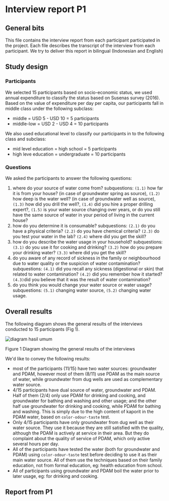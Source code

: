 # Interview report P1

## General bits

This file contains the interview report from each participant participated in the project. Each file describes the transcript of the interview from each participant. We try to deliver this report in bilingual (Indonesian and English)

## Study design

### Participants

We selected 15 participants based on socio-economic status, we used annual expenditure to classify the status based on Susenas survey (2016). Based on the value of expenditure per day per capita, our participants fall in middle class under the following subclass:

- middle = USD 5 - USD 10 = 5 participants
- middle-low = USD 2 - USD 4 = 10 participants

We also used educational level to classify our participants in to the following class and subclass:

- mid level education = high school = 5 participants
- high leve education = undergraduate = 10 participants 

### Questions

We asked the participants to answer the following questions:

1. where do your source of water come from? subquestions: `(1.1)` how far it is from your house? (in case of groundwater spring as source), `(1.2)` how deep is the water well? (in case of groundwater well as source), `(1.3)` how did you drill the well?, `(1.4)` did you hire a proper drilling expert?, `(1.5)` is your water source changing over years, or do you still have the same source of water in your period of living in the current house?
2. how do you determine it is consumable? subquestions: `(2.1)` do you have a physical criteria? `(2.2)` do you have chemical criteria? `(2.3)` do you test your water in the lab? `(2.4)` where did you get the skill?
3. how do you describe the water usage in your household? subquestions: `(3.1)` do you use it for cooking and drinking? `(3.2)` how do you prepare your drinking water? `(3.3)` where did you get the skill?
4. do you aware of any record of sickness in the family or neighbourhood due to water quality or the suspicion of water contamination? subquestions: `(4.1)` did you recall any sickness (digestional or skin) that related to water contamination? `(4.2)` did you remember how it started? `(4.3)`did you believe that it was the result of water contamination?
5. do you think you would change your water source or water usage? subquestions: `(5.1)` changing water source, `(5.2)` changing water usage.

## Overall results

The following diagram shows the general results of the interviews conducted to 15 participants (Fig 1). 

![diagram hasil umum](/Users/dasaptaerwinirawan/Documents/2018/Researches/assessment_2018/interview_report.png)

Figure 1 Diagram showing the general results of the interviews

We'd like to convey the following results:

- most of the participants (11/15) have two water sources: groundwater and PDAM, however most of them (8/11) use PDAM as the main source of water, while groundwater from dug wells are used as complementary water source. 
- 4/15 participants have dual source of water, groundwater and PDAM. Half of them (2/4) only use PDAM for drinking and cooking, and groundwater for bathing and washing and other usage; and the other half use groundwater for drinking and cooking, while PDAM for bathing and washing. This is simply due to the high content of kaporit in the PDAM water, based on  `color-odour-taste` test.
- Only 4/15 participants have only groundwater from dug well as their water source.  They use it because they are still satisfied with the quality, although the PDAM is actively at service in their area. But they do complaint about the quality of service of PDAM, which only active several hours per day. 
- All of the participants have tested the water (both for groundwater and PDAM) using `color-odour-taste` test before deciding to use it as their main water source. All of them use the techniques based on their family education, not from formal education, eg: health education from school. 
- All of participants using groundwater and PDAM boil the water prior to later usage, eg: for drinking and cooking.

## Report from P1

